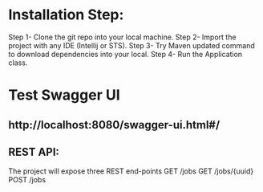 # Installation Step:
  Step 1- Clone the git repo into your local machine.
  Step 2- Import the project with any IDE (Intellij or STS).
  Step 3- Try Maven updated command to download dependencies into your local.
  Step 4- Run the Application class.

# Test Swagger UI
## http://localhost:8080/swagger-ui.html#/
## REST API:
  The project will expose three REST end-points
  GET /jobs
  GET /jobs/{uuid}
  POST /jobs 

